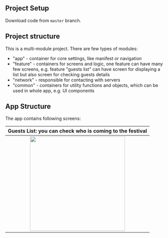 ## Project Setup

Download code from `master` branch.

## Project structure
This is a multi-module project. There are few types of modules:
   - "app" - container for core settings, like manifest or navigation
   - "feature" - containers for screens and logic, one feature can have many few screens, e.g. feature "guests list" can have screen for displaying a list but also screen for checking guests details
   - "network" - responsible for contacting with servers
   - "common" - containers for utility functions and objects, which can be used in whole app, e.g. UI components

## App Structure

The app contains following screens:

|                        Guests List: you can check who is coming to the festival                         |
|:-------------------------------------------------------------------------------------------------------:|
| <img src="https://github.com/user-attachments/assets/e72119d6-ecc2-4472-b156-681e89bda208" width="300"> |
